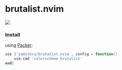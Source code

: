 # brutalist.nvim

![](https://user-images.githubusercontent.com/1813121/125248771-b6dda580-e2b1-11eb-822b-563c7f1c49df.png)

### Install

using [Packer](https://github.com/wbthomason/packer.nvim):

```lua
use {'yamiteru/brutalist.nvim', config = function()
    vim.cmd 'colorscheme brutalist'
end}
```
